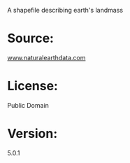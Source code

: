 A shapefile describing earth's landmass
# Source:
<a href="https://www.naturalearthdata.com/">www.naturalearthdata.com</a>
# License:
Public Domain
# Version:
5.0.1